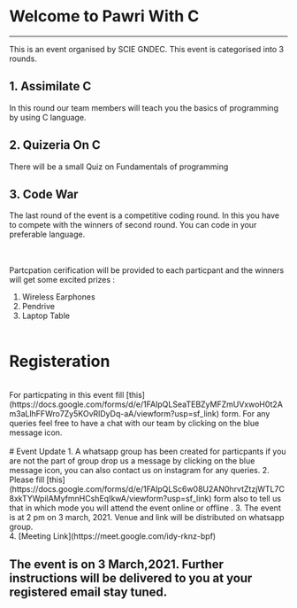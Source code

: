 # Welcome to Pawri With C
---
This is an event organised by SCIE GNDEC. This event is categorised into 3 rounds.

## 1. Assimilate C 
 In this round our team members will teach you the basics of programming by using C language.
<br>
## 2. Quizeria On C
 There will be a small Quiz on Fundamentals of programming
<br>
## 3. Code War
The last round of the event is a competitive coding round. In this you have to compete with the winners of second round. You can code in your preferable language.

<br><br>
Partcpation cerification will be provided to each particpant and the winners will get some excited prizes :<br>
1. Wireless Earphones
2. Pendrive
3. Laptop Table
<br><br>

# Registeration
<br>
For particpating in this event fill [this](https://docs.google.com/forms/d/e/1FAIpQLSeaTEBZyMFZmUVxwoH0t2Am3aLlhFFWro7Zy5KOvRlDyDq-aA/viewform?usp=sf_link) form. For any queries feel free to have a chat with our team by clicking on the blue message icon.
<br><br>
# Event Update
1. A whatsapp group has been created for particpants if you are not the part of group drop us a message by clicking on the blue message icon, you can also contact us on instagram for any queries.
2. Please fill [this](https://docs.google.com/forms/d/e/1FAIpQLSc6w08U2AN0hrvtZtzjWTL7C8xkTYWpilAMyfmnHCshEqIkwA/viewform?usp=sf_link) form also to tell us that in which mode you will attend the event online or offline .
3. The event is at 2 pm on 3 march, 2021. Venue and link will be distributed on whatsapp group.<br>
4.  [Meeting Link](https://meet.google.com/idy-rknz-bpf) 

## The event is on 3 March,2021. Further instructions will be delivered to you at your registered email stay tuned.
